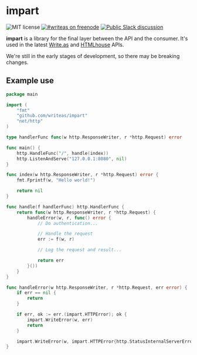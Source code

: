 impart
======

![MIT license](https://img.shields.io/github/license/writeas/impart.svg) [![#writeas on freenode](https://img.shields.io/badge/freenode-%23writeas-blue.svg)](http://webchat.freenode.net/?channels=writeas) [![Public Slack discussion](http://slack.write.as/badge.svg)](http://slack.write.as/)

**impart** is a library for the final layer between the API and the consumer. It's used in the latest [Write.as](https://write.as) and [HTMLhouse](https://html.house) APIs.

We're still in the early stages of development, so there may be breaking changes.

## Example use

```go
package main

import (
	"fmt"
	"github.com/writeas/impart"
	"net/http"
)

type handlerFunc func(w http.ResponseWriter, r *http.Request) error

func main() {
	http.HandleFunc("/", handle(index))
	http.ListenAndServe("127.0.0.1:8080", nil)
}

func index(w http.ResponseWriter, r *http.Request) error {
	fmt.Fprintf(w, "Hello world!")

	return nil
}

func handle(f handlerFunc) http.HandlerFunc {
	return func(w http.ResponseWriter, r *http.Request) {
		handleError(w, r, func() error {
			// Do authentication...

			// Handle the request
			err := f(w, r)

			// Log the request and result...

			return err
		}())
	}
}

func handleError(w http.ResponseWriter, r *http.Request, err error) {
	if err == nil {
		return
	}

	if err, ok := err.(impart.HTTPError); ok {
		impart.WriteError(w, err)
		return
	}

	impart.WriteError(w, impart.HTTPError{http.StatusInternalServerError, "Internal server error :("})
}
```
